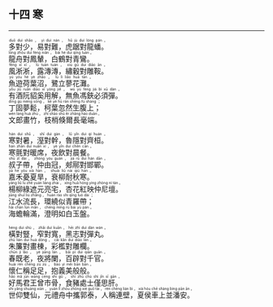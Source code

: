 ## 十四 寒
---
<div>

<p>
<ruby><rb> 多對少，易對難，虎踞對龍蟠。 </rb> <rt>duō  duì  shǎo ， yì  duì  nán ， hǔ  jù  duì  lóng  pán 。</rt></ruby><BR>
<ruby><rb> 龍舟對鳳輦，白鶴對青鸞。 </rb> <rt>lóng  zhōu  duì  fèng  niǎn ， bái  hè  duì  qīng  luán 。</rt></ruby><BR>
<ruby><rb> 風淅淅，露漙漙，繡轂對雕鞍。 </rb> <rt>fēng  xī  xī ， lù  tuán  tuán ， xiù  gǔ  duì  diāo  ān 。</rt></ruby><BR>
<ruby><rb> 魚遊荷葉沼，鷺立蓼花灘。 </rb> <rt>yú  yóu  hé  yè  zhǎo ， lù  lì  liǎo  huā  tān 。</rt></ruby><BR>
<ruby><rb> 有酒阮貂奚用解，無魚馮鋏必須彈。 </rb> <rt>yǒu  jiǔ  ruǎn  diāo  xī  yòng  jiě ， wú  yú  féng  jiá  bì  xū  dàn 。</rt></ruby><BR>
<ruby><rb> 丁固夢鬆，柯葉忽然生腹上； </rb> <rt>dīng  gù  mèng  sōng ， kē  yè  hū  rán  shēng  fù  shàng ；</rt></ruby><BR>
<ruby><rb> 文郎畫竹，枝梢倏爾長毫端。 </rb> <rt>wén  láng  huà  zhú ， zhī  shāo  shū  ěr  zhǎng  háo  duān 。</rt></ruby><BR></P>

<p>
<ruby><rb> 寒對暑，溼對幹，魯隱對齊桓。 </rb> <rt>hán  duì  shǔ ， shī  duì  gàn ， lǔ  yǐn  duì  qí  huán 。</rt></ruby><BR>
<ruby><rb> 寒氈對暖席，夜飲對晨餐。 </rb> <rt>hán  zhān  duì  nuǎn  xí ， yè  yǐn  duì  chén  cān 。</rt></ruby><BR>
<ruby><rb> 叔子帶，仲由冠，郟鄏對邯鄲。 </rb> <rt>shū  zǐ  dài ， zhòng  yóu  guān ， jiá  rǔ  duì  hán  dān 。</rt></ruby><BR>
<ruby><rb> 嘉禾憂夏旱，衰柳耐秋寒。 </rb> <rt>jiā  hé  yōu  xià  hàn ， shuāi  liǔ  nài  qiū  hán 。</rt></ruby><BR>
<ruby><rb> 楊柳綠遮元亮宅，杏花紅映仲尼壇。 </rb> <rt>yáng  liǔ  lǜ  zhē  yuán  liàng  zhái ， xìng  huā  hóng  yìng  zhòng  ní  tán 。</rt></ruby><BR>
<ruby><rb> 江水流長，環繞似青羅帶； </rb> <rt>jiāng  shuǐ  liú  zhǎng ， huán  rào  shì  qīng  luó  dài ；</rt></ruby><BR>
<ruby><rb> 海蟾輪滿，澄明如白玉盤。 </rb> <rt>hǎi  chán  lún  mǎn ， chéng  míng  rú  bái  yù  pán 。</rt></ruby><BR></P>

<p>
<ruby><rb> 橫對豎，窄對寬，黑志對彈丸。 </rb> <rt>héng  duì  shù ， zhǎi  duì  kuān ， hēi  zhì  duì  dàn  wán 。</rt></ruby><BR>
<ruby><rb> 朱簾對畫棟，彩檻對雕欄。 </rb> <rt>zhū  lián  duì  huà  dòng ， cǎi  kǎn  duì  diāo  lán 。</rt></ruby><BR>
<ruby><rb> 春既老，夜將闌，百辟對千官。 </rb> <rt>chūn  jì  lǎo ， yè  jiāng  lán ， bǎi  pì  duì  qiān  guān 。</rt></ruby><BR>
<ruby><rb> 懷仁稱足足，抱義美般般。 </rb> <rt>huái  rén  chēng  zú  zú ， bào  yì  měi  bān  bān 。</rt></ruby><BR>
<ruby><rb> 好馬君王曾市骨，食豬處士僅思肝。 </rb> <rt>hǎo  mǎ  jūn  wáng  céng  shì  gǔ ， shí  zhū  chù  shì  jǐn  sī  gān 。</rt></ruby><BR>
<ruby><rb> 世仰雙仙，元禮舟中攜郭泰，人稱連壁，夏侯車上並潘安。 </rb> <rt>shì  yǎng  shuāng  xiān ， yuán  lǐ  zhōu  zhōng  xié  guō  tài ， rén  chēng  lián  bì ， xià  hóu  chē  shàng  bìng  pān  ān 。</rt></ruby><BR></P>

</div>

